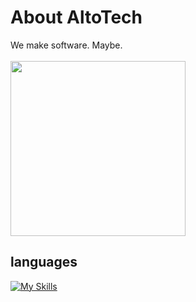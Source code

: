 # About AltoTech
We make software. Maybe. <br>
<br>
<img src="https://github.com/AltoTech-Team/.github/assets/134465133/72c89d7d-8d6b-4111-8cbd-fb88f0c4bb3e" width="280px"> <br>
## languages
[![My Skills](https://skillicons.dev/icons?i=html,css,cs)](https://skillicons.dev)
